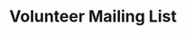 ---
title: "Volunteer Mailing List"
url: "/volunteer-mailing-list/"
layout: "volunteer-mailing-list"
--- 